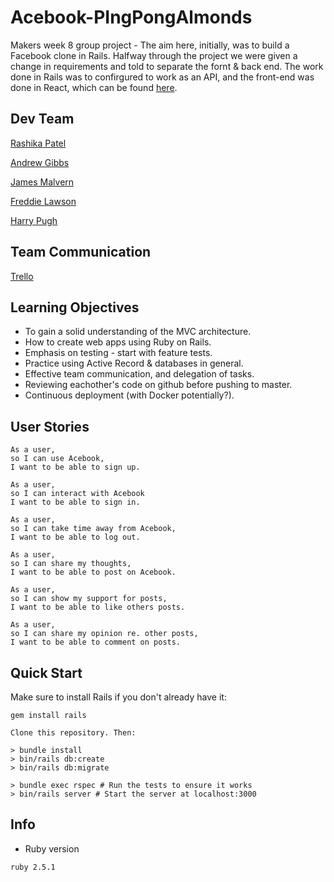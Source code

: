 # Acebook-PIngPongAlmonds

Makers week 8 group project - The aim here, initially, was to build a Facebook clone in Rails. Halfway through the project we were given a change in requirements and told to separate the fornt & back end. The work done in Rails was to confirgured to work as an API, and the front-end was done in React, which can be found [here](https://github.com/hjpugh/acebook-react-frontend).

## Dev Team

[Rashika Patel](https://github.com/cbp10)

[Andrew Gibbs](https://github.com/SecretSurfSpot)

[James Malvern](https://github.com/jdm79)

[Freddie Lawson](https://github.com/freddie1221)

[Harry Pugh](https://github.com/hjpugh)

## Team Communication

[Trello](https://trello.com/b/3i0RY2zH/pingpongalmonds)

## Learning Objectives

- To gain a solid understanding of the MVC architecture.
- How to create web apps using Ruby on Rails.
- Emphasis on testing - start with feature tests.
- Practice using Active Record & databases in general.
- Effective team communication, and delegation of tasks.
- Reviewing eachother's code on github before pushing to master.
- Continuous deployment (with Docker potentially?).

## User Stories

```
As a user,
so I can use Acebook,
I want to be able to sign up.

As a user,
so I can interact with Acebook
I want to be able to sign in.

As a user,
so I can take time away from Acebook,
I want to be able to log out.

As a user,
so I can share my thoughts,
I want to be able to post on Acebook.

As a user,
so I can show my support for posts,
I want to be able to like others posts.

As a user,
so I can share my opinion re. other posts,
I want to be able to comment on posts.
```

## Quick Start

Make sure to install Rails if you don't already have it:

```
gem install rails

Clone this repository. Then:

> bundle install
> bin/rails db:create
> bin/rails db:migrate

> bundle exec rspec # Run the tests to ensure it works
> bin/rails server # Start the server at localhost:3000
```

## Info

- Ruby version

```
ruby 2.5.1
```
